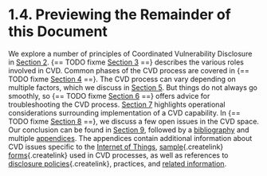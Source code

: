 # 1.4. Previewing the Remainder of this Document 

We explore a number of principles of Coordinated Vulnerability
Disclosure in [Section
2](2.-Principles-of-Coordinated-Vulnerability-Disclosure_47677450.md).
{== TODO fixme [Section 3](3.-Roles-in-CVD_47677459.md) ==} describes the various roles
involved in CVD. Common phases of the CVD process are covered in
{== TODO fixme [Section 4](4.-Phases-of-CVD_47677466.md) ==}. The CVD process can vary
depending on multiple factors, which we discuss in [Section
5](5.-Process-Variation-Points_47677473.md). But things do not always
go smoothly, so {== TODO fixme [Section 6](6.-Troubleshooting-CVD_47677482.md) ==} offers
advice for troubleshooting the CVD process. [Section
7](7.-Operational-Considerations_47677492.md) highlights operational
considerations surrounding implementation of a CVD capability. In
{== TODO fixme [Section 8](8.-Open-Problems-in-CVD_47677496.md) ==}, we discuss a few
open issues in the CVD space. Our conclusion can be found in [Section
9](9.-Conclusion_47677499.md), followed by a
[bibliography](Bibliography_47677529.md) and multiple
[appendices](Appendices_49414192.md). The appendices contain
additional information about CVD issues specific to the [Internet of
Things](Appendix-A---On-the-Internet-of-Things-and-Vulnerability-Analysis_47677518.md),
[sample](/confluence/pages/createpage.action?spaceKey=CVD&title=Appendix+C+%E2%80%93+Sample+Vulnerability+Report+Form&linkCreation=true&fromPageId=47677449){.createlink}
[forms](/confluence/pages/createpage.action?spaceKey=CVD&title=Appendix+D+%E2%80%93+Sample+Vulnerability+Disclosure+Document&linkCreation=true&fromPageId=47677449){.createlink}
used in CVD processes, as well as references to [disclosure
policies](/confluence/pages/createpage.action?spaceKey=CVD&title=Appendix+E+%E2%80%93+Disclosure+Policy+Templates&linkCreation=true&fromPageId=47677449){.createlink},
practices, and [related
information](Appendix-B---Traffic-Light-Protocol_47677521.md).






